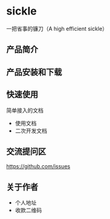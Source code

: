 # sickle
一把省事的镰刀（A high efficient sickle）

## 产品简介

## 产品安装和下载

## 快速使用

 简单接入的文档
 - 使用文档
 - 二次开发文档

## 交流提问区

https://github.com/issues

## 关于作者

- 个人地址
- 收款二维码






















